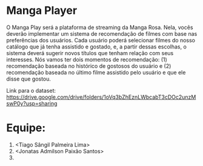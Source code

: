 # Manga Player
O Manga Play será a plataforma de streaming da Manga Rosa. Nela, vocês deverão implementar um sistema de recomendação de filmes com base nas preferências dos usuários. Cada usuário poderá selecionar filmes do nosso catálogo que já tenha assistido e gostado, e, a partir dessas escolhas, o sistema deverá sugerir novos títulos que tenham relação com seus interesses. Nós vamos ter dois momentos de recomendação: (1) recomendação baseada no histórico de gostosos do usuário e (2) recomendação baseada no último filme assistido pelo usuário e que ele disse que gostou. 

Link para o dataset: https://drive.google.com/drive/folders/1oVq3bZhEznLWbcabT3cDOc2unzMswP0y?usp=sharing

# Equipe: <triorevolucionario>
1. <Tiago Sângil Palmeira Lima>
2. <Jonatas Admilson Paixão Santos>
3. <MatheusNogueiraBrito>
